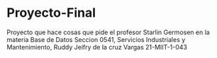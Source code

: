 # Proyecto-Final
Proyecto que hace cosas que pide el profesor Starlin Germosen en la materia Base de Datos Seccion 0541, Servicios Industriales y Mantenimiento, Ruddy Jeifry de la cruz Vargas 21-MIIT-1-043
